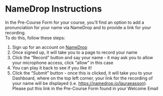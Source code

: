 # NameDrop Instructions

In the Pre-Course Form for your course, you’ll find an option to add a pronunciation for your name via NameDrop and to provide a link for your recording. 
</br>
To do this, follow these steps:
1. Sign up for an account on [NameDrop](https://namedrop.io)
2. Once signed up, it will take you to a page to record your name 
3. Click the “Record” button and say your name - it may ask you to allow your microphone access, click “allow” in this case
4. You can play it back to see if you like it!
5. Click the “Submit” button - once this is clicked, it will take you to your Dashboard, where on the top left corner, 
your link for the recording of your name will be displayed (i.e. https://namedrop.io/lauraeasson). Please put this link in the Pre-Course Form found in
your Welcome Email


